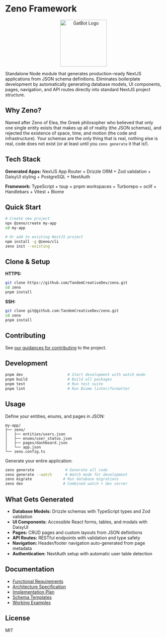 # Zeno Framework

<div align="center">
 <img src="./sassets/logo.svg" width="150" height="150" alt="GatBot Logo">
</div>

Standalone Node module that generates production-ready NextJS applications from JSON schema definitions. Eliminates boilerplate development by automatically generating database models, UI components, pages, navigation, and API routes directly into standard NextJS project structure.

## Why Zeno?

Named after Zeno of Elea, the Greek philosopher who believed that only one single entity exists that makes up all of reality (the JSON schemas), and rejected the existence of space, time, and motion (the code and infrastructure). Your schemas are the only thing that is real, nothing else is real, code does not exist (or at least until you `zeno generate` it that is!).

## Tech Stack

**Generated Apps:** NextJS App Router + Drizzle ORM + Zod validation + DaisyUI styling + PostgreSQL + NextAuth

**Framework:** TypeScript + tsup + pnpm workspaces + Turborepo + oclif + Handlebars + Vitest + Biome

## Quick Start

```bash
# Create new project
npx @zeno/create my-app
cd my-app

# Or add to existing NextJS project
npm install -g @zeno/cli
zeno init --existing
```

## Clone & Setup

**HTTPS:**

```bash
git clone https://github.com/TandemCreativeDev/zeno.git
cd zeno
pnpm install
```

**SSH:**

```bash
git clone git@github.com:TandemCreativeDev/zeno.git
cd zeno
pnpm install
```

## Contributing

See [our guidances for contributing](CONTRIBUTING.md) to the project.

## Development

```bash
pnpm dev                    # Start development with watch mode
pnpm build                  # Build all packages
pnpm test                   # Run test suite
pnpm lint                   # Run Biome linter/formatter
```

## Usage

Define your entities, enums, and pages in JSON:

```
my-app/
├── zeno/
│   ├── entities/users.json
│   ├── enums/user_status.json
│   ├── pages/dashboard.json
│   └── app.json
└── zeno.config.ts
```

Generate your entire application:

```bash
zeno generate              # Generate all code
zeno generate --watch      # Watch mode for development
zeno migrate              # Run database migrations
zeno dev                  # Combined watch + dev server
```

## What Gets Generated

- **Database Models:** Drizzle schemas with TypeScript types and Zod validation
- **UI Components:** Accessible React forms, tables, and modals with DaisyUI
- **Pages:** CRUD pages and custom layouts from JSON definitions
- **API Routes:** RESTful endpoints with validation and type safety
- **Navigation:** Header/footer navigation auto-generated from page metadata
- **Authentication:** NextAuth setup with automatic user table detection

## Documentation

- [Functional Requirements](docs/REQUIREMENTS.md)
- [Architecture Specification](docs/ARCHITECTURE.md)
- [Implementation Plan](docs/PLAN.md)
- [Schema Templates](docs/templates/)
- [Working Examples](docs/examples/)

## License

MIT
